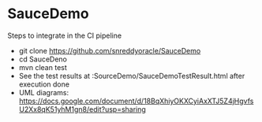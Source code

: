 # SauceDemo

 Steps to integrate in the CI pipeline

* git clone https://github.com/snreddyoracle/SauceDemo
* cd SauceDeno
* mvn clean test
* See the test results at :SourceDemo/SauceDemoTestResult.html   after execution done
* UML diagrams: https://docs.google.com/document/d/18BqXhiyOKXCyiAxXTJ5Z4jHgvfsU2Xx8qK51yhM1gn8/edit?usp=sharing

